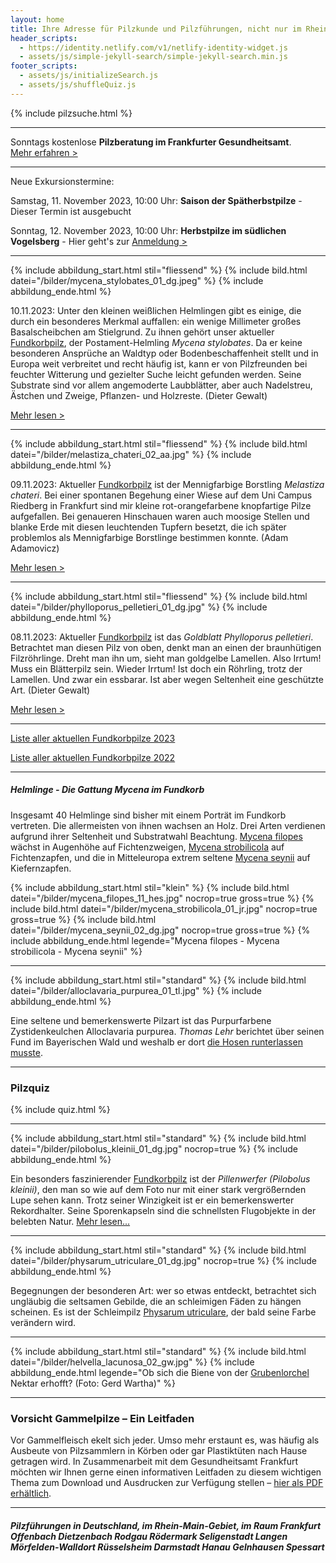 ```yaml
---
layout: home
title: Ihre Adresse für Pilzkunde und Pilzführungen, nicht nur im Rhein-Main-Gebiet
header_scripts:
  - https://identity.netlify.com/v1/netlify-identity-widget.js
  - assets/js/simple-jekyll-search/simple-jekyll-search.min.js
footer_scripts:
  - assets/js/initializeSearch.js
  - assets/js/shuffleQuiz.js
---
```

{% include pilzsuche.html %}

- - -

Sonntags kostenlose **Pilzberatung im Frankfurter Gesundheitsamt**.\
[Mehr erfahren >](/termine)

- - -

Neue Exkursionstermine: 

Samstag, 11. November 2023, 10:00 Uhr: **Saison der Spätherbstpilze** - 
 Dieser Termin ist ausgebucht

Sonntag, 12. November 2023, 10:00 Uhr: **Herbstpilze im südlichen Vogelsberg** - Hier geht's zur [Anmeldung >](/termine)

- - -

{% include abbildung_start.html stil="fliessend" %}
{% include bild.html datei="/bilder/mycena_stylobates_01_dg.jpeg" %}
{% include abbildung_ende.html %}

10.11.2023: Unter den kleinen weißlichen Helmlingen gibt es einige, die durch ein besonderes Merkmal auffallen: ein wenige Millimeter großes Basalscheibchen am Stielgrund. Zu ihnen gehört unser aktueller [Fundkorbpilz](AA "Glossar-"), der Postament-Helmling *Mycena stylobates*. Da er keine besonderen Ansprüche an Waldtyp oder Bodenbeschaffenheit stellt und in Europa weit verbreitet und recht häufig ist, kann er von Pilzfreunden bei feuchter Witterung und gezielter Suche leicht gefunden werden. Seine Substrate sind vor allem angemoderte Laubblätter, aber auch Nadelstreu, Ästchen und Zweige, Pflanzen- und Holzreste. (Dieter Gewalt)

[Mehr lesen >](/pilze/mycena-stylobates-postament-helmling)

<div style="clear:  both"></div>

- - -

{% include abbildung_start.html stil="fliessend" %}
{% include bild.html datei="/bilder/melastiza_chateri_02_aa.jpg" %}
{% include abbildung_ende.html %}

09.11.2023: Aktueller [Fundkorbpilz](AA "Glossar-") ist der Mennigfarbige Borstling *Melastiza chateri*. Bei einer spontanen Begehung einer Wiese auf dem Uni Campus Riedberg in Frankfurt sind mir kleine rot-orangefarbene knopfartige Pilze aufgefallen. Bei genaueren Hinschauen waren auch moosige Stellen und blanke Erde mit diesen leuchtenden Tupfern besetzt, die ich später problemlos als Mennigfarbige Borstlinge bestimmen konnte. (Adam Adamovicz)

[Mehr lesen >](/pilze/melastiza-chateri-mennigfarbiger-borstling)

<div style="clear:  both"></div>

- - -

{% include abbildung_start.html stil="fliessend" %}
{% include bild.html datei="/bilder/phylloporus_pelletieri_01_dg.jpg" %}
{% include abbildung_ende.html %}

08.11.2023: Aktueller [Fundkorbpilz](AA "Glossar-") ist das *Goldblatt Phylloporus pelletieri*. Betrachtet man diesen Pilz von oben, denkt man an einen der braunhütigen Filzröhrlinge. Dreht man ihn um, sieht man goldgelbe Lamellen. Also Irrtum! Muss ein Blätterpilz sein. Wieder Irrtum! Ist doch ein Röhrling, trotz der Lamellen. Und zwar ein essbarar. Ist aber wegen Seltenheit eine geschützte Art. (Dieter Gewalt)

[Mehr lesen >](/pilze/phylloporus-pelletieri-goldblatt)

<div style="clear:  both"></div>

- - -

[Liste aller aktuellen Fundkorbpilze 2023](/artikel/liste-aller-aktuellen-fundkorbpilze-2023.html)

[Liste aller aktuellen Fundkorbpilze 2022](/artikel/liste-aller-aktuellen-fundkorbpilze-2022.html)

- - -

##### Helmlinge - Die Gattung *Mycena* im Fundkorb

Insgesamt 40 Helmlinge sind bisher mit einem Porträt im Fundkorb vertreten. Die allermeisten von ihnen wachsen an Holz. Drei Arten verdienen aufgrund ihrer Seltenheit und Substratwahl Beachtung. [Mycena filopes](/pilze/mycena-filopes-zerbrechlicher-fadenhelmling) wächst in Augenhöhe auf Fichtenzweigen, [Mycena strobilicola](/pilze/mycena-strobilicola-fichtenzapfenhelmling) auf Fichtenzapfen, und die in Mitteleuropa extrem seltene [Mycena seynii](/pilze/mycena-seynii-mediterraner-kiefernzapfenhelmling) auf Kiefernzapfen.

{% include abbildung_start.html stil="klein" %}
{% include bild.html datei="/bilder/mycena_filopes_11_hes.jpg" nocrop=true gross=true %}
{% include bild.html datei="/bilder/mycena_strobilicola_01_jr.jpg" nocrop=true gross=true %}
{% include bild.html datei="/bilder/mycena_seynii_02_dg.jpg" nocrop=true gross=true %}
{% include abbildung_ende.html legende="Mycena filopes - Mycena strobilicola - Mycena seynii" %}

- - -

{% include abbildung_start.html stil="standard" %}
{% include bild.html datei="/bilder/alloclavaria_purpurea_01_tl.jpg" %}
{% include abbildung_ende.html %}

Eine seltene und bemerkenswerte Pilzart ist das Purpurfarbene Zystidenkeulchen Alloclavaria purpurea. *Thomas Lehr* berichtet über seinen Fund im Bayerischen Wald und weshalb er dort [die Hosen runterlassen musste](/pilze/alloclavaria-purpurea-purpurfarbenes-zystidenkeulchen).

- - -

### Pilzquiz

{% include quiz.html %}

- - -

{% include abbildung_start.html stil="standard" %}
{% include bild.html datei="/bilder/pilobolus_kleinii_01_dg.jpg" nocrop=true %}
{% include abbildung_ende.html %}

Ein besonders faszinierender [Fundkorbpilz](AA "Glossar-") ist der *Pillenwerfer (Pilobolus kleinii)*, den man so wie auf dem Foto nur mit einer stark vergrößernden Lupe sehen kann. Trotz seiner Winzigkeit ist er ein bemerkenswerter Rekordhalter. Seine Sporenkapseln sind die schnellsten Flugobjekte in der belebten Natur. [Mehr lesen...](/pilze/pilobolus-kleinii-pillenwerfer)

- - -

{% include abbildung_start.html stil="standard" %}
{% include bild.html datei="/bilder/physarum_utriculare_01_dg.jpg" nocrop=true %}
{% include abbildung_ende.html %}

Begegnungen der besonderen Art: wer so etwas entdeckt, betrachtet sich ungläubig die seltsamen Gebilde, die an schleimigen Fäden zu hängen scheinen. Es ist der Schleimpilz [Physarum utriculare](/pilze/physarum-utriculare-fadenfruchtschleimpilz), der bald seine Farbe verändern wird.

- - -

{% include abbildung_start.html stil="standard" %}
{% include bild.html datei="/bilder/helvella_lacunosa_02_gw.jpg" %}
{% include abbildung_ende.html legende="Ob sich die Biene von der <a href='/pilze/helvella-lacunosa-grubenlorchel'>Grubenlorchel</a> Nektar erhofft?  (Foto: Gerd Wartha)" %}

- - -

### Vorsicht Gammelpilze – Ein Leitfaden

Vor Gammelfleisch ekelt sich jeder. Umso mehr erstaunt es, was häufig als Ausbeute von Pilzsammlern in Körben oder gar Plastiktüten nach Hause getragen wird. In Zusammenarbeit mit dem Gesundheitsamt Frankfurt möchten wir Ihnen gerne einen informativen Leitfaden zu diesem wichtigen Thema zum Download und Ausdrucken zur Verfügung stellen – [hier als PDF erhältlich](/assets/docs/Fundkorb.de-Gammelpilze.pdf).

- - -

##### Pilzführungen in Deutschland, im Rhein-Main-Gebiet, im Raum Frankfurt Offenbach Dietzenbach Rodgau Rödermark Seligenstadt Langen Mörfelden-Walldort Rüsselsheim Darmstadt Hanau Gelnhausen Spessart